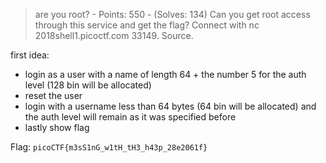 > are you root? - Points: 550 - (Solves: 134)
> Can you get root access through this service and get the flag? Connect with nc 2018shell1.picoctf.com 33149. Source.

first idea:
- login as a user with a name of length 64 + the number 5 for the auth level (128 bin will be allocated)
- reset the user
- login with a username less than 64 bytes (64 bin will be allocated) and the auth level will remain as it was specified before
- lastly show flag

<TODO>

Flag: `picoCTF{m3sS1nG_w1tH_tH3_h43p_28e2061f}`
